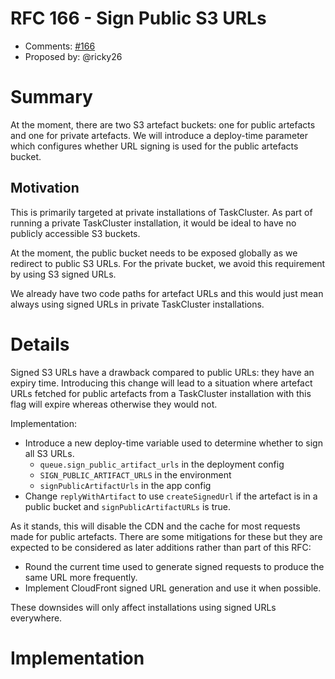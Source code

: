 # RFC 166 - Sign Public S3 URLs
* Comments: [#166](https://github.com/taskcluster/taskcluster-rfcs/pull/166)
* Proposed by: @ricky26

# Summary

At the moment, there are two S3 artefact buckets: one for public artefacts and
one for private artefacts. We will introduce a deploy-time parameter which
configures whether URL signing is used for the public artefacts bucket.

## Motivation

This is primarily targeted at private installations of TaskCluster. As part of 
running a private TaskCluster installation, it would be ideal to have no
publicly accessible S3 buckets.

At the moment, the public bucket needs to be exposed globally as we redirect to
public S3 URLs. For the private bucket, we avoid this requirement by using S3
signed URLs.

We already have two code paths for artefact URLs and this would just mean always
using signed URLs in private TaskCluster installations.

# Details
Signed S3 URLs have a drawback compared to public URLs: they have an expiry
time. Introducing this change will lead to a situation where artefact URLs
fetched for public artefacts from a TaskCluster installation with this flag will
expire whereas otherwise they would not.

Implementation:
- Introduce a new deploy-time variable used to determine whether to sign all
    S3 URLs.
    - `queue.sign_public_artifact_urls` in the deployment config
    - `SIGN_PUBLIC_ARTIFACT_URLS` in the environment
    - `signPublicArtifactUrls` in the app config
- Change `replyWithArtifact` to use `createSignedUrl` if the artefact is in a
    public bucket and `signPublicArtifactURLs` is true.

As it stands, this will disable the CDN and the cache for most requests made for
public artefacts. There are some mitigations for these but they are expected to
be considered as later additions rather than part of this RFC:
- Round the current time used to generate signed requests to produce
    the same URL more frequently.
- Implement CloudFront signed URL generation and use it when possible.

These downsides will only affect installations using signed URLs everywhere.

# Implementation

